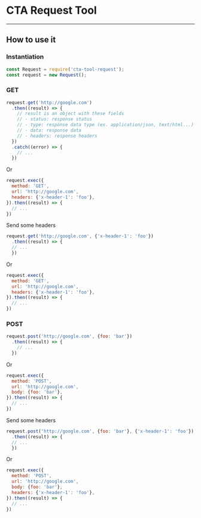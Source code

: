 # CTA Request Tool
------------------

## How to use it

### Instantiation

````javascript
const Request = require('cta-tool-request');
const request = new Request();
````

### GET

````javascript
request.get('http://google.com')
  .then((result) => {
    // result is an object with these fields
    // - status: response status
    // - type: response data type (ex. application/json, text/html...)
    // - data: response data
    // - headers: response headers
  })
  .catch((error) => {
    // ...
  })
````

Or

````javascript  
request.exec({
  method: 'GET',
  url: 'http://google.com',
  headers: {'x-header-1': 'foo'},
}).then((result) => {
  // ...
})
````

Send some headers

````javascript
request.get('http://google.com', {'x-header-1': 'foo'})
  .then((result) => {
  // ...
  })
````  

Or 

````javascript  
request.exec({
  method: 'GET',
  url: 'http://google.com',
  headers: {'x-header-1': 'foo'},
}).then((result) => {
  // ...
})
````

### POST

````javascript
request.post('http://google.com', {foo: 'bar'})
  .then((result) => {
    // ...
  })  
````

Or

````javascript  
request.exec({
  method: 'POST',
  url: 'http://google.com',
  body: {foo: 'bar'},
}).then((result) => {
  // ...
})
````

Send some headers

````javascript
request.post('http://google.com', {foo: 'bar'}, {'x-header-1': 'foo'})
  .then((result) => {
  // ...
  })
````  

Or 

````javascript  
request.exec({
  method: 'POST',
  url: 'http://google.com',
  body: {foo: 'bar'},
  headers: {'x-header-1': 'foo'},
}).then((result) => {
  // ...
})
````